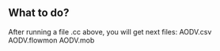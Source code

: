 ## What to do?
After running a file .cc above, you will get next files: 
AODV.csv
AODV.flowmon
AODV.mob

